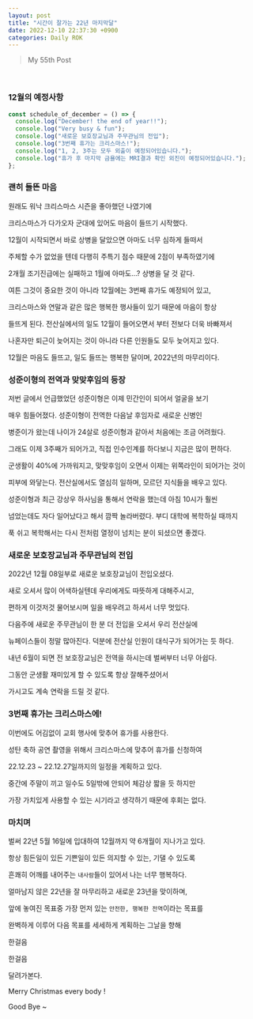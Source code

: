 ```yaml
---
layout: post
title: "시간이 잘가는 22년 마지막달"
date: 2022-12-10 22:37:30 +0900
categories: Daily ROK
---
```


> My 55th Post

<br>

### 12월의 예정사항

```js
const schedule_of_december = () => {
  console.log("December! the end of year!!");
  console.log("Very busy & fun");
  console.log("새로운 보호장교님과 주무관님의 전입");
  console.log("3번째 휴가는 크리스마스!");
  console.log("1, 2, 3주는 모두 외출이 예정되어있습니다.");
  console.log("휴가 후 마지막 금욜에는 MRI결과 확인 외진이 예정되어있습니다.");
};
```

### 괜히 들뜬 마음

원래도 워낙 크리스마스 시즌을 좋아했던 나였기에

크리스마스가 다가오자 군대에 있어도 마음이 들뜨기 시작했다.

12월이 시작되면서 바로 상병을 달았으면 아마도 너무 심하게 들떠서

주체할 수가 없었을 텐데 다행히 주특기 점수 때문에 2점이 부족하였기에

2개월 조기진급에는 실패하고 1월에 아마도...? 상병을 달 것 같다.

여튼 그것이 중요한 것이 아니라 12월에는 3번째 휴가도 예정되어 있고,

크리스마스와 연말과 같은 많은 행복한 행사들이 있기 때문에 마음이 항상

들뜨게 된다. 전산실에서의 일도 12월이 들어오면서 부터 전보다 더욱 바빠져서

나혼자만 퇴근이 늦어지는 것이 아니라 다른 인원들도 모두 늦어지고 있다.

12월은 마음도 들뜨고, 일도 들뜨는 행복한 달이며, 2022년의 마무리이다.

### 성준이형의 전역과 맞맞후임의 등장

저번 글에서 언급했었던 성준이형은 이제 민간인이 되어서 얼굴을 보기

매우 힘들어졌다. 성준이형이 전역한 다음날 후임자로 새로운 신병인

병준이가 왔는데 나이가 24살로 성준이형과 같아서 처음에는 조금 어려웠다.

그래도 이제 3주째가 되어가고, 직접 인수인계를 하다보니 지금은 많이 편하다.

군생활이 40%에 가까워지고, 맞맞후임이 오면서 이제는 위쪽라인이 되어가는 것이

피부에 와닿는다. 전산실에서도 열심히 일하며, 모르던 지식들을 배우고 있다.

성준이형과 최근 강상우 하사님을 통해서 연락을 했는데 아침 10시가 훨씬

넘었는데도 자다 일어났다고 해서 깜짝 놀라버렸다. 부디 대학에 복학하실 때까지

푹 쉬고 복학해서는 다시 전처럼 열정이 넘치는 분이 되셨으면 좋겠다.

### 새로운 보호장교님과 주무관님의 전입

2022년 12월 08일부로 새로운 보호장교님이 전입오셨다.

새로 오셔서 많이 어색하실텐데 우리에게도 따뜻하게 대해주시고,

편하게 이것저것 물어보시며 일을 배우려고 하셔서 너무 멋있다.

다음주에 새로운 주무관님이 한 분 더 전입을 오셔서 우리 전산실에

뉴페이스들이 정말 많아진다. 덕분에 전산실 인원이 대식구가 되어가는 듯 하다.

내년 6월이 되면 전 보호장교님은 전역을 하시는데 벌써부터 너무 아쉽다.

그동안 군생활 재미있게 할 수 있도록 항상 잘해주셨어서

가시고도 계속 연락을 드릴 것 같다.

### 3번째 휴가는 크리스마스에!

이번에도 어김없이 교회 행사에 맞추어 휴가를 사용한다.

성탄 축하 공연 촬영을 위해서 크리스마스에 맞추어 휴가를 신청하여

22.12.23 ~ 22.12.27일까지의 일정을 계획하고 있다.

중간에 주말이 끼고 일수도 5일밖에 안되어 체감상 짧을 듯 하지만

가장 가치있게 사용할 수 있는 시기라고 생각하기 때문에 후회는 없다.

### 마치며

벌써 22년 5월 16일에 입대하여 12월까지 약 6개월이 지나가고 있다.

항상 힘든일이 있든 기쁜일이 있든 의지할 수 있는, 기댈 수 있도록

흔쾌히 어깨를 내어주는 `내사람`들이 있어서 나는 너무 행복하다.

얼마남지 않은 22년을 잘 마무리하고 새로운 23년을 맞이하며,

앞에 놓여진 목표중 가장 먼저 있는 `안전한, 행복한 전역`이라는 목표를

완벽하게 이루어 다음 목표를 세세하게 계획하는 그날을 향해

한걸음

한걸음

달려가본다.

Merry Christmas every body !

Good Bye ~
